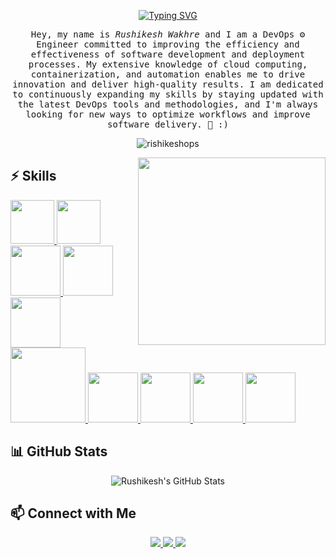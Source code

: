 <p align="center">
  <a href="https://git.io/typing-svg">
    <img src="https://readme-typing-svg.demolab.com?font=monoscope&weight=500&size=30&duration=3000&pause=800&center=true&vCenter=true&width=435&lines=Hi+there%2C+I'm+Rushikesh+;I+hope+you're+doing+well;Enjoy+your+time+%3A)" alt="Typing SVG" />
  </a>
</p>

<p align="center">
  <samp>
    Hey, my name is <em>Rushikesh Wakhre</em> and I am a DevOps ⚙️ Engineer committed to improving the efficiency and effectiveness of software development and deployment processes. My extensive knowledge of cloud computing, containerization, and automation enables me to drive innovation and deliver high-quality results. I am dedicated to continuously expanding my skills by staying updated with the latest DevOps tools and methodologies, and I'm always looking for new ways to optimize workflows and improve software delivery. 🤖 :)
  </samp>
  <br />
</p>

<p align="center">
  <img align="center" src="https://github-readme-streak-stats.herokuapp.com/?user=rishikeshops&theme=algolia" alt="rishikeshops" />
</p>

<img align='right' src="https://media.giphy.com/media/jRf5fsn8G6YaogAWxn/giphy.gif" width="300">

## :zap: Skills

<p align="left">
  <a href="https://www.linux.org/" target="_blank">
    <img src="https://www.vectorlogo.zone/logos/linux/linux-icon.svg" height="70" />
  </a>
  <a href="https://aws.amazon.com/" target="_blank">
    <img src="https://upload.wikimedia.org/wikipedia/commons/thumb/9/93/Amazon_Web_Services_Logo.svg/2560px-Amazon_Web_Services_Logo.svg.png" height="70" />
  </a>
  <a href="https://www.docker.com/" target="_blank">
    <img src="https://raw.githubusercontent.com/itsksaurabh/itsksaurabh/master/assets/docker.gif" height="80" />
  </a>
  <a href="https://kubernetes.io/" target="_blank">
    <img src="https://raw.githubusercontent.com/itsksaurabh/itsksaurabh/master/assets/k8s.gif" height="80" />
  </a>
  <a href="https://www.jenkins.io/" target="_blank">
    <img src="https://raw.githubusercontent.com/DARK-art108/ItsRitesh/master/assets/ll.png" height="80" />
  </a>
  <a href="https://www.terraform.io/" target="_blank">
    <img src="https://raw.githubusercontent.com/itsksaurabh/itsksaurabh/master/assets/terraform.gif" width="120" />
  </a>
  <a href="https://www.ansible.com/" target="_blank">
    <img src="https://www.vectorlogo.zone/logos/ansible/ansible-icon.svg" height="80" />
  </a>
  <a href="https://code.visualstudio.com/" target="_blank">
    <img src="https://i.giphy.com/media/IdyAQJVN2kVPNUrojM/200.webp" height="80" />
  </a>
  <a href="https://grafana.com/" target="_blank">
    <img src="https://raw.githubusercontent.com/itsksaurabh/itsksaurabh/master/assets/grafana.gif" height="80" />
  </a>
  <a href="https://prometheus.io/" target="_blank">
    <img src="https://raw.githubusercontent.com/itsksaurabh/itsksaurabh/master/assets/prometheus.gif" height="80" />
  </a>
</p>

## 📊 GitHub Stats

<p align="center">
  <img src="https://github-readme-stats.vercel.app/api?username=rishikeshops&show_icons=true&theme=radical" alt="Rushikesh's GitHub Stats" />
</p>

## 📫 Connect with Me

<p align="center">
  <a href="mailto:wakhrerushi@gmail.com">
    <img src="https://img.shields.io/badge/-Gmail-EA4335?style=flat-square&logo=Gmail&logoColor=white" />
  </a>
  <a href="https://www.linkedin.com/in/rushikesh-wakhre-aws-devops-engineer/">
    <img src="https://img.shields.io/badge/-LinkedIn-0A66C2?style=flat-square&logo=Linkedin&logoColor=white" />
  </a>
  <a href="https://github.com/RishikeshOps">
    <img src="https://img.shields.io/badge/-GitHub-000000?style=flat-square&logo=GitHub&logoColor=white" />
  </a>
</p>
